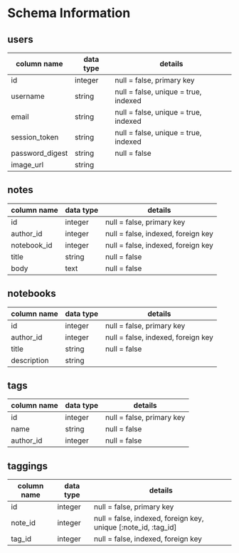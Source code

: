 # Schema Information #

## users ##

column name  |  data type  |  details
------------ | ----------- | ---------
id | integer | null = false, primary key
username | string | null = false, unique = true, indexed
email | string | null = false, unique = true, indexed
session_token | string | null = false, unique = true, indexed
password_digest | string | null = false
image_url | string |

## notes ##

column name  |  data type  |  details
------------ | ----------- | ---------
id | integer | null = false, primary key
author_id | integer | null = false, indexed, foreign key
notebook_id | integer | null = false, indexed, foreign key
title | string | null = false
body | text | null = false

## notebooks ##

column name  |  data type  |  details
------------ | ----------- | ---------
id | integer | null = false, primary key
author_id | integer | null = false, indexed, foreign key
title | string | null = false
description | string |

## tags ##

column name  |  data type  |  details
------------ | ----------- | ---------
id | integer | null = false, primary key
name | string | null = false
author_id | integer | null = false | indexed, foreign key

## taggings ##

column name  |  data type  |  details
------------ | ----------- | ---------
id | integer | null = false, primary key
note_id | integer | null = false, indexed, foreign key, unique [:note_id, :tag_id]
tag_id | integer | null = false, indexed, foreign key

